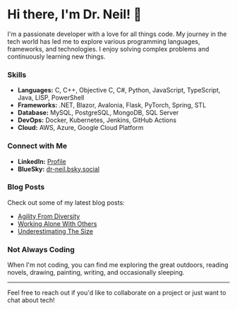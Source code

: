 # Hi there, I'm Dr. Neil! 👋

I'm a passionate developer with a love for all things code. My journey in the tech world has led me to explore various programming languages, frameworks, and technologies. I enjoy solving complex problems and continuously learning new things.

### Skills
- **Languages:** C, C++, Objective C, C#, Python, JavaScript, TypeScript, Java, LISP, PowerShell
- **Frameworks:** .NET, Blazor, Avalonia, Flask, PyTorch, Spring, STL
- **Database:** MySQL, PostgreSQL, MongoDB, SQL Server
- **DevOps:** Docker, Kubernetes, Jenkins, GitHub Actions
- **Cloud:** AWS, Azure, Google Cloud Platform

### Connect with Me
- **LinkedIn:** [Profile](https://www.linkedin.com/in/drneil/)
- **BlueSky:** [dr-neil.bsky.social](https://bsky.app/profile/dr-neil.bsky.social)

### Blog Posts
Check out some of my latest blog posts:
- [Agility From Diversity](https://neilsnotes.net/General/Projects/AgilityFromDiversity)
- [Working Alone With Others](https://neilsnotes.net/General/People/WorkingAloneWithOthers)
- [Underestimating The Size](https://neilsnotes.net/General/Projects/UnderestimatingTheSize)

### Not Always Coding 
When I'm not coding, you can find me exploring the great outdoors, reading novels, drawing, painting, writing, and occasionally sleeping.

---

Feel free to reach out if you'd like to collaborate on a project or just want to chat about tech!
